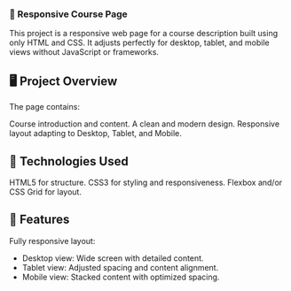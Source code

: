 
### 📄 Responsive Course Page
This project is a responsive web page for a course description built using only HTML and CSS. It adjusts perfectly for desktop, tablet, and mobile views without JavaScript or frameworks.

## 🖥️ Project Overview
The page contains:

Course introduction and content.
A clean and modern design.
Responsive layout adapting to Desktop, Tablet, and Mobile.

## 🚀 Technologies Used
HTML5 for structure.
CSS3 for styling and responsiveness.
Flexbox and/or CSS Grid for layout.

## 🎯 Features
Fully responsive layout:

- Desktop view: Wide screen with detailed content.
- Tablet view: Adjusted spacing and content alignment.
- Mobile view: Stacked content with optimized spacing.
